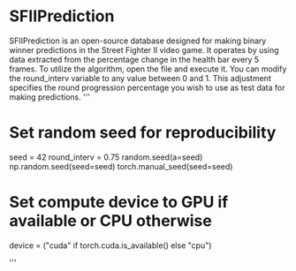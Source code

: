 # SFIIPrediction
SFIIPrediction is an open-source database designed for making binary winner predictions in the Street Fighter II video game. It operates by using data extracted from the percentage change in the health bar every 5 frames. To utilize the algorithm, open the file and execute it. You can modify the round_interv variable to any value between 0 and 1. This adjustment specifies the round progression percentage you wish to use as test data for making predictions.
'''
# Set random seed for reproducibility
seed = 42
round_interv = 0.75
random.seed(a=seed)
np.random.seed(seed=seed)
torch.manual_seed(seed=seed)

# Set compute device to GPU if available or CPU otherwise
device = ("cuda" if torch.cuda.is_available() else "cpu")

'''
